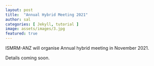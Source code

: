 ```yaml
---
layout: post
title:  "Annual Hybrid Meeting 2021"
author: sal
categories: [ Jekyll, tutorial ]
image: assets/images/3.jpg
featured: true
---
```


ISMRM-ANZ will organise Annual hybrid meeting in November 2021.

Details coming soon.

